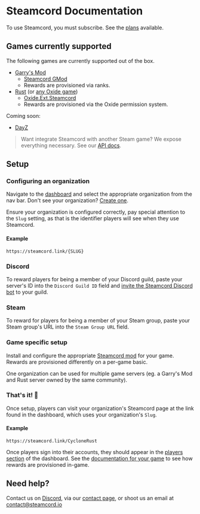 # Steamcord Documentation

To use Steamcord, you must subscribe. See the [plans](https://steamcord.io/pricing) available.

## Games currently supported

The following games are currently supported out of the box.

* [Garry's Mod](https://gmod.facepunch.com/)
  * [Steamcord GMod](https://github.com/Steamcord/SteamcordGMod)
  * Rewards are provisioned via ranks.
* [Rust](https://rust.facepunch.com/) (or [any Oxide game](https://umod.org/games))
  * [Oxide.Ext.Steamcord](https://github.com/Steamcord/SteamcordRust)
  * Rewards are provisioned via the Oxide permission system.

Coming soon:
* [DayZ](https://github.com/Steamcord/SteamcordDayZ)

> Want integrate Steamcord with another Steam game? We expose everything necessary. See our [API docs](API.md).

## Setup

### Configuring an organization

Navigate to the [dashboard](https://steamcord.io/dashboard) and select the appropriate organization from the nav bar. Don't see your organization? [Create one](https://steamcord.io/orgs/new).

Ensure your organization is configured correctly, pay special attention to the `Slug` setting, as that is the identifier players will see when they use Steamcord.

#### Example

`https://steamcord.link/{SLUG}`

### Discord

To reward players for being a member of your Discord guild, paste your server's ID into the `Discord Guild ID` field and [invite the Steamcord Discord bot](https://steamcord.io/bot) to your guild.

### Steam

To reward for players for being a member of your Steam group, paste your Steam group's URL into the `Steam Group URL` field.

### Game specific setup

Install and configure the appropriate [Steamcord mod](#games-currently-supported) for your game. Rewards are provisioned differently on a per-game basic.

One organization can be used for multiple game servers (eg. a Garry's Mod and Rust server owned by the same community).

### That's it! 🎉

Once setup, players can visit your organization's Steamcord page at the link found in the dashboard, which uses your organization's `Slug`.

#### Example

`https://steamcord.link/CycloneRust`

Once players sign into their accounts, they should appear in the [players section](https://steamcord.io/dashboard/players) of the dashboard. See the [documentation for your game](#games-currently-supported) to see how rewards are provisioned in-game.

## Need help?

Contact us on [Discord](https://steamcord.io/discord), via our [contact page](https://steamcord.io/contact), or shoot us an email at contact@steamcord.io
